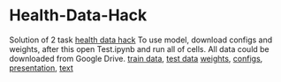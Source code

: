 # Health-Data-Hack
Solution of 2 task [health data hack](https://codenrock.com/contests/hackhealth#/)
To use model, download configs and weights, after this open Test.ipynb and run all of cells. All data could be downloaded from Google Drive.
[train data](https://drive.google.com/file/d/1erA0TiUZb2os-QJ-vFN_K1bhNBroBLpO/view),
[test data](https://drive.google.com/file/d/1NUQjp10RmymKohg0cjqL6G3fRk_DpVsH/view)
[weights](https://drive.google.com/drive/folders/1561kJfurS61cxtOjkpOh0-6pmhNPXPiW?usp=sharing), 
[configs](https://drive.google.com/drive/folders/1frbD1cqIEN_fpoyd6GRSKYKS2sNpgVMU?usp=sharing),
[presentation](https://docs.google.com/presentation/d/1SN-Olu-dxH2VZAZuMpiBncV508JN0pVh/edit?usp=sharing&ouid=116202268270672729224&rtpof=true&sd=true), 
[text](https://docs.google.com/document/d/1RKJ9ijLmTFxTVfYAuHraC5Q5J9zVKxcr/edit?usp=sharing&ouid=116202268270672729224&rtpof=true&sd=true)
